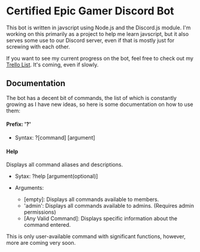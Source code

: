 # Certified Epic Gamer Discord Bot

This bot is written in javscript using Node.js and the Discord.js module.  I'm working on this primarily as a project to help me learn javscript, but it also serves some use to our Discord server, even if that is mostly just for screwing with each other.

If you want to see my current progress on the bot, feel free to check out my [Trello List](https://trello.com/b/Z3G2p1Gt).  It's coming, even if slowly.

## Documentation
The bot has a decent bit of commands, the list of which is constantly growing as I have new ideas, so here is some documentation on how to use them:

#### Prefix: '?'
- Syntax: ?[command] [argument]

#### Help
Displays all command aliases and descriptions.

- Sytax: ?help [argument(optional)]

- Arguments: 
  - [empty]: Displays all commands available to members.
  - 'admin': Displays all commands available to admins.  (Requires admin permissions)
  - [Any Valid Command]: Displays specific information about the command entered.
  
This is only user-available command with significant functions, however, more are coming very soon.
